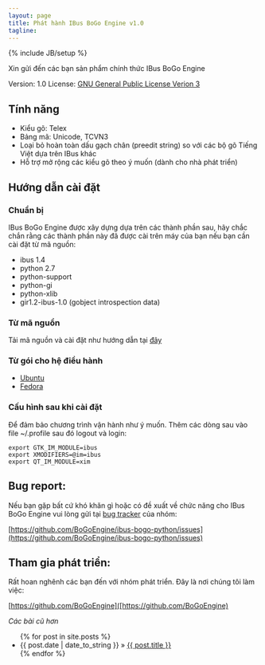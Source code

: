 ```yaml
---
layout: page
title: Phát hành IBus BoGo Engine v1.0
tagline: 
---
```

{% include JB/setup %}

Xin gửi đến các bạn sản phẩm chính thức IBus BoGo Engine

Version: 1.0
License: [GNU General Public License Verion 3](http://www.gnu.org/licenses/gpl-3.0.txt)

## Tính năng

* Kiểu gõ: Telex
* Bảng mã: Unicode, TCVN3
* Loại bỏ hoàn toàn dấu gạch chân (preedit string) so với các bộ gõ Tiếng Việt dựa trên IBus khác
* Hỗ trợ mở rộng các kiểu gõ theo ý muốn (dành cho nhà phát triển)

## Hướng dẫn cài đặt

### Chuẩn bị

IBus BoGo Engine được xây dựng dựa trên các thành phần sau, hãy chắc
chắn rằng các thành phần này đã được cài trên máy của bạn nếu bạn cần
cài đặt từ mã nguồn:

* ibus 1.4
* python 2.7
* python-support
* python-gi
* python-xlib
* gir1.2-ibus-1.0 (gobject introspection data)

### Từ mã nguồn

Tải mã nguồn và cài đặt như hướng dẫn tại
[đây](https://github.com/BoGoEngine/ibus-bogo-python)

### Từ gói cho hệ điều hành

* [Ubuntu]()
* [Fedora]()

### Cấu hình sau khi cài đặt

Để đảm bảo chương trình vận hành như ý muốn. Thêm các dòng sau vào
file ~/.profile sau đó logout và login:
    
    export GTK_IM_MODULE=ibus
    export XMODIFIERS=@im=ibus
    export QT_IM_MODULE=xim
    
## Bug report:
 
Nếu bạn gặp bất cứ khó khăn gì hoặc có đề xuất về chức năng cho IBus
BoGo Engine vui lòng gửi tại [bug tracker](https://github.com/BoGoEngine/ibus-bogo-python/issues) của nhóm:

[https://github.com/BoGoEngine/ibus-bogo-python/issues](https://github.com/BoGoEngine/ibus-bogo-python/issues)


## Tham gia phát triển:

Rất hoan nghênh các bạn đến với nhóm phát triển. Đây là nơi chúng tôi làm việc:

[https://github.com/BoGoEngine]([https://github.com/BoGoEngine)
    

_Các bài cũ hơn_


<ul class="posts">
  {% for post in site.posts %}
    <li><span>{{ post.date | date_to_string }}</span> &raquo; <a href="{{ BASE_PATH }}{{ post.url }}">{{ post.title }}</a></li>
  {% endfor %}
</ul>


